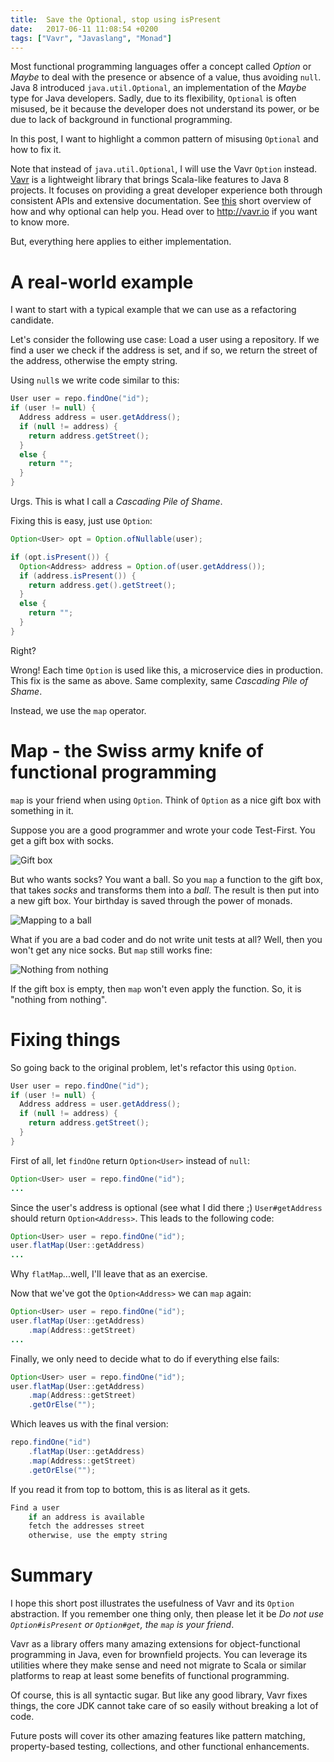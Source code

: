 ```yaml
---
title:  Save the Optional, stop using isPresent
date:   2017-06-11 11:08:54 +0200
tags: ["Vavr", "Javaslang", "Monad"]
---
```


Most functional programming languages offer a concept called _Option_ or _Maybe_ to deal with the presence or absence of a value, thus avoiding `null`. Java 8 introduced `java.util.Optional`, an implementation of the _Maybe_ type for Java developers.
Sadly, due to its flexibility, `Optional` is often misused, be it because the developer does not understand its power, or be due to lack of background in functional programming.

In this post, I want to highlight a common pattern of misusing `Optional` and how to fix it.

Note that instead of `java.util.Optional`, I will use the Vavr `Option` instead.
[Vavr](http://vavr.io) is a lightweight library that brings Scala-like features to Java 8 projects. It focuses on providing a great developer experience both through consistent APIs and extensive documentation.
See [this](https://dev.to/koenighotze/in-praise-of-vavrs-option) short overview of how and why optional can help you. Head over to <http://vavr.io> if you want to know more.

But, everything here applies to either implementation.

# A real-world example

I want to start with a typical example that we can use as a refactoring candidate.

Let's consider the following use case: Load a user using a repository. If we find a user we check if the address is set, and if so, we return the street of the address, otherwise the empty string.

Using `null`s we write code similar to this:

```java
User user = repo.findOne("id");
if (user != null) {
  Address address = user.getAddress();
  if (null != address) {
    return address.getStreet();
  }
  else {
    return "";
  }
}
```

Urgs. This is what I call a _Cascading Pile of Shame_.

Fixing this is easy, just use `Option`:

```java
Option<User> opt = Option.ofNullable(user);

if (opt.isPresent()) {
  Option<Address> address = Option.of(user.getAddress());
  if (address.isPresent()) {
    return address.get().getStreet();
  }
  else {
    return "";
  }
}
```

Right?

Wrong! Each time `Option` is used like this, a microservice dies in production.
This fix is the same as above. Same complexity, same _Cascading Pile of Shame_.

Instead, we use the `map` operator.

# Map - the Swiss army knife of functional programming

`map` is your friend when using `Option`. Think of `Option` as a nice gift box with something in it.

Suppose you are a good programmer and wrote your code Test-First. You get a gift box with socks.

![Gift box](https://thepracticaldev.s3.amazonaws.com/i/88y9k39meb0fkprr2gey.png)

But who wants socks? You want a ball. So you `map` a function to the gift box, that takes _socks_ and transforms them into a _ball_. The result is then put into a new gift box. Your birthday is saved through the power of monads.

![Mapping to a ball](https://thepracticaldev.s3.amazonaws.com/i/u5pk27u7ihefn1ybaomh.png)

What if you are a bad coder and do not write unit tests at all? Well, then you won't get any nice socks. But `map` still works fine:

![Nothing from nothing](https://thepracticaldev.s3.amazonaws.com/i/1w2ynj8vnztpbrl1cs0n.png)

If the gift box is empty, then `map` won't even apply the function. So, it is "nothing from nothing".

# Fixing things

So going back to the original problem, let's refactor this using `Option`.

```java
User user = repo.findOne("id");
if (user != null) {
  Address address = user.getAddress();
  if (null != address) {
    return address.getStreet();
  }
}
```

First of all, let `findOne` return `Option<User>` instead of `null`:

```java
Option<User> user = repo.findOne("id");
...
```

Since the user's address is optional (see what I did there ;) `User#getAddress` should return `Option<Address>`. This leads to the following code:

```java
Option<User> user = repo.findOne("id");
user.flatMap(User::getAddress)
...
```

Why `flatMap`...well, I'll leave that as an exercise.

Now that we've got the `Option<Address>` we can `map` again:

```java
Option<User> user = repo.findOne("id");
user.flatMap(User::getAddress)
    .map(Address::getStreet)
...
```

Finally, we only need to decide what to do if everything else fails:

```java
Option<User> user = repo.findOne("id");
user.flatMap(User::getAddress)
    .map(Address::getStreet)
    .getOrElse("");
```

Which leaves us with the final version:

```java
repo.findOne("id")
    .flatMap(User::getAddress)
    .map(Address::getStreet)
    .getOrElse("");
```

If you read it from top to bottom, this is as literal as it gets.

```java
Find a user
    if an address is available
    fetch the addresses street
    otherwise, use the empty string
```

# Summary

I hope this short post illustrates the usefulness of Vavr and its `Option` abstraction. If you remember one thing only, then please let it be _Do not use `Option#isPresent` or `Option#get`, the `map` is your friend_.

Vavr as a library offers many amazing extensions for object-functional programming in Java, even for brownfield projects. You can leverage its utilities where they make sense and need not migrate to Scala or similar platforms to reap at least some benefits of functional programming.

Of course, this is all syntactic sugar. But like any good library, Vavr fixes things, the core JDK cannot take care of so easily without breaking a lot of code.

Future posts will cover its other amazing features like pattern matching, property-based testing, collections, and other functional enhancements.
